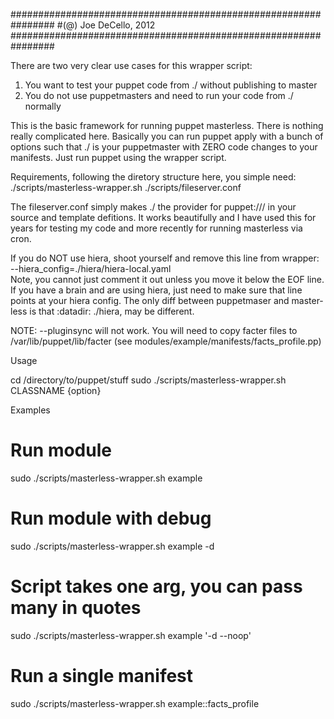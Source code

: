 ################################################################
#(@) Joe DeCello, 2012
################################################################

There are two very clear use cases for this wrapper script:
1. You want to test your puppet code from ./ without publishing to master
2. You do not use puppetmasters and need to run your code from ./ normally

This is the basic framework for running puppet masterless.   There is nothing
really complicated here.  Basically you can run puppet apply with a bunch of
options such that ./ is your puppetmaster with ZERO code changes to your 
manifests.   Just run puppet using the wrapper script.   

Requirements, following the diretory structure here, you simple need:
./scripts/masterless-wrapper.sh
./scripts/fileserver.conf

The fileserver.conf simply makes ./ the provider for puppet:/// in your source
and template defitions.   It works beautifully and I have used this for years
for testing my code and more recently for running masterless via cron.

If you do NOT use hiera, shoot yourself and remove this line from wrapper:
 --hiera_config=./hiera/hiera-local.yaml \
Note, you cannot just comment it out unless you move it below the EOF line.
If you have a brain and are using hiera, just need to make sure that line
points at your hiera config.   The only diff between puppetmaser and master-
less is that :datadir: ./hiera, may be different.

NOTE: --pluginsync will not work.   You will need to copy facter files to 
/var/lib/puppet/lib/facter  (see modules/example/manifests/facts_profile.pp)

Usage

cd /directory/to/puppet/stuff
sudo ./scripts/masterless-wrapper.sh CLASSNAME {option}

Examples

# Run module
sudo ./scripts/masterless-wrapper.sh example

# Run module with debug
sudo ./scripts/masterless-wrapper.sh example -d

# Script takes one arg, you can pass many in quotes
sudo ./scripts/masterless-wrapper.sh example '-d --noop'

# Run a single manifest
sudo ./scripts/masterless-wrapper.sh example::facts_profile

